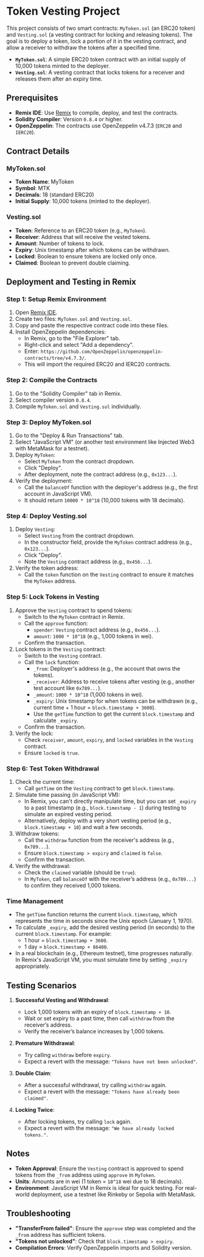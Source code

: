 # Token Vesting Project

This project consists of two smart contracts: `MyToken.sol` (an ERC20 token) and `Vesting.sol` (a vesting contract for locking and releasing tokens). The goal is to deploy a token, lock a portion of it in the vesting contract, and allow a receiver to withdraw the tokens after a specified time.

- **`MyToken.sol`**: A simple ERC20 token contract with an initial supply of 10,000 tokens minted to the deployer.
- **`Vesting.sol`**: A vesting contract that locks tokens for a receiver and releases them after an expiry time.

## Prerequisites

- **Remix IDE**: Use [Remix](https://remix.ethereum.org/) to compile, deploy, and test the contracts.
- **Solidity Compiler**: Version `0.8.4` or higher.
- **OpenZeppelin**: The contracts use OpenZeppelin v4.7.3 (`ERC20` and `IERC20`).

## Contract Details

### MyToken.sol
- **Token Name**: MyToken
- **Symbol**: MTK
- **Decimals**: 18 (standard ERC20)
- **Initial Supply**: 10,000 tokens (minted to the deployer).

### Vesting.sol
- **Token**: Reference to an ERC20 token (e.g., `MyToken`).
- **Receiver**: Address that will receive the vested tokens.
- **Amount**: Number of tokens to lock.
- **Expiry**: Unix timestamp after which tokens can be withdrawn.
- **Locked**: Boolean to ensure tokens are locked only once.
- **Claimed**: Boolean to prevent double claiming.

## Deployment and Testing in Remix

### Step 1: Setup Remix Environment
1. Open [Remix IDE](https://remix.ethereum.org/).
2. Create two files: `MyToken.sol` and `Vesting.sol`.
3. Copy and paste the respective contract code into these files.
4. Install OpenZeppelin dependencies:
   - In Remix, go to the "File Explorer" tab.
   - Right-click and select "Add a dependency".
   - Enter: `https://github.com/OpenZeppelin/openzeppelin-contracts/tree/v4.7.3/`.
   - This will import the required ERC20 and IERC20 contracts.

### Step 2: Compile the Contracts
1. Go to the "Solidity Compiler" tab in Remix.
2. Select compiler version `0.8.4`.
3. Compile `MyToken.sol` and `Vesting.sol` individually.

### Step 3: Deploy MyToken.sol
1. Go to the "Deploy & Run Transactions" tab.
2. Select "JavaScript VM" (or another test environment like Injected Web3 with MetaMask for a testnet).
3. Deploy `MyToken`:
   - Select `MyToken` from the contract dropdown.
   - Click "Deploy".
   - After deployment, note the contract address (e.g., `0x123...`).
4. Verify the deployment:
   - Call the `balanceOf` function with the deployer's address (e.g., the first account in JavaScript VM).
   - It should return `10000 * 10^18` (10,000 tokens with 18 decimals).

### Step 4: Deploy Vesting.sol
1. Deploy `Vesting`:
   - Select `Vesting` from the contract dropdown.
   - In the constructor field, provide the `MyToken` contract address (e.g., `0x123...`).
   - Click "Deploy".
   - Note the `Vesting` contract address (e.g., `0x456...`).
2. Verify the token address:
   - Call the `token` function on the `Vesting` contract to ensure it matches the `MyToken` address.

### Step 5: Lock Tokens in Vesting
1. Approve the `Vesting` contract to spend tokens:
   - Switch to the `MyToken` contract in Remix.
   - Call the `approve` function:
     - `spender`: `Vesting` contract address (e.g., `0x456...`).
     - `amount`: `1000 * 10^18` (e.g., 1,000 tokens in wei).
   - Confirm the transaction.
2. Lock tokens in the `Vesting` contract:
   - Switch to the `Vesting` contract.
   - Call the `lock` function:
     - `_from`: Deployer's address (e.g., the account that owns the tokens).
     - `_receiver`: Address to receive tokens after vesting (e.g., another test account like `0x789...`).
     - `_amount`: `1000 * 10^18` (1,000 tokens in wei).
     - `_expiry`: Unix timestamp for when tokens can be withdrawn (e.g., current time + 1 hour = `block.timestamp + 3600`).
     - Use the `getTime` function to get the current `block.timestamp` and calculate `_expiry`.
   - Confirm the transaction.
3. Verify the lock:
   - Check `receiver`, `amount`, `expiry`, and `locked` variables in the `Vesting` contract.
   - Ensure `locked` is `true`.

### Step 6: Test Token Withdrawal
1. Check the current time:
   - Call `getTime` on the `Vesting` contract to get `block.timestamp`.
2. Simulate time passing (in JavaScript VM):
   - In Remix, you can't directly manipulate time, but you can set `_expiry` to a past timestamp (e.g., `block.timestamp - 1`) during testing to simulate an expired vesting period.
   - Alternatively, deploy with a very short vesting period (e.g., `block.timestamp + 10`) and wait a few seconds.
3. Withdraw tokens:
   - Call the `withdraw` function from the receiver's address (e.g., `0x789...`).
   - Ensure `block.timestamp > expiry` and `claimed` is `false`.
   - Confirm the transaction.
4. Verify the withdrawal:
   - Check the `claimed` variable (should be `true`).
   - In `MyToken`, call `balanceOf` with the receiver’s address (e.g., `0x789...`) to confirm they received 1,000 tokens.

### Time Management
- The `getTime` function returns the current `block.timestamp`, which represents the time in seconds since the Unix epoch (January 1, 1970).
- To calculate `_expiry`, add the desired vesting period (in seconds) to the current `block.timestamp`. For example:
  - 1 hour = `block.timestamp + 3600`.
  - 1 day = `block.timestamp + 86400`.
- In a real blockchain (e.g., Ethereum testnet), time progresses naturally. In Remix's JavaScript VM, you must simulate time by setting `_expiry` appropriately.

## Testing Scenarios
1. **Successful Vesting and Withdrawal**:
   - Lock 1,000 tokens with an expiry of `block.timestamp + 10`.
   - Wait or set expiry to a past time, then call `withdraw` from the receiver’s address.
   - Verify the receiver’s balance increases by 1,000 tokens.

2. **Premature Withdrawal**:
   - Try calling `withdraw` before `expiry`.
   - Expect a revert with the message: `"Tokens have not been unlocked"`.

3. **Double Claim**:
   - After a successful withdrawal, try calling `withdraw` again.
   - Expect a revert with the message: `"Tokens have already been claimed"`.

4. **Locking Twice**:
   - After locking tokens, try calling `lock` again.
   - Expect a revert with the message: `"We have already locked tokens."`.

## Notes
- **Token Approval**: Ensure the `Vesting` contract is approved to spend tokens from the `_from` address using `approve` in `MyToken`.
- **Units**: Amounts are in wei (1 token = `10^18` wei due to 18 decimals).
- **Environment**: JavaScript VM in Remix is ideal for quick testing. For real-world deployment, use a testnet like Rinkeby or Sepolia with MetaMask.

## Troubleshooting
- **"TransferFrom failed"**: Ensure the `approve` step was completed and the `_from` address has sufficient tokens.
- **"Tokens not unlocked"**: Check that `block.timestamp > expiry`.
- **Compilation Errors**: Verify OpenZeppelin imports and Solidity version.

